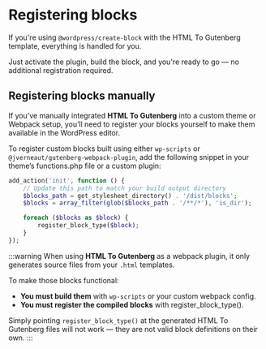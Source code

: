 # Registering blocks

If you're using `@wordpress/create-block` with the HTML To Gutenberg template, everything is handled for you.

Just activate the plugin, build the block, and you're ready to go — no additional registration required.

## Registering blocks manually

If you’ve manually integrated **HTML To Gutenberg** into a custom theme or Webpack setup, you’ll need to register your blocks yourself to make them available in the WordPress editor.

To register custom blocks built using either `wp-scripts` or `@jverneaut/gutenberg-webpack-plugin`, add the following snippet in your theme’s functions.php file or a custom plugin:

```php title="functions.php"
add_action('init', function () {
    // Update this path to match your build output directory
    $blocks_path = get_stylesheet_directory() . '/dist/blocks';
    $blocks = array_filter(glob($blocks_path . '/**/*'), 'is_dir');

    foreach ($blocks as $block) {
        register_block_type($block);
    }
});
```

:::warning
When using **HTML To Gutenberg** as a webpack plugin, it only generates source files from your `.html` templates.

To make those blocks functional:

- **You must build them** with `wp-scripts` or your custom webpack config.
- **You must register the compiled blocks** with register_block_type().

Simply pointing `register_block_type()` at the generated HTML To Gutenberg files will not work — they are not valid block definitions on their own.
:::
